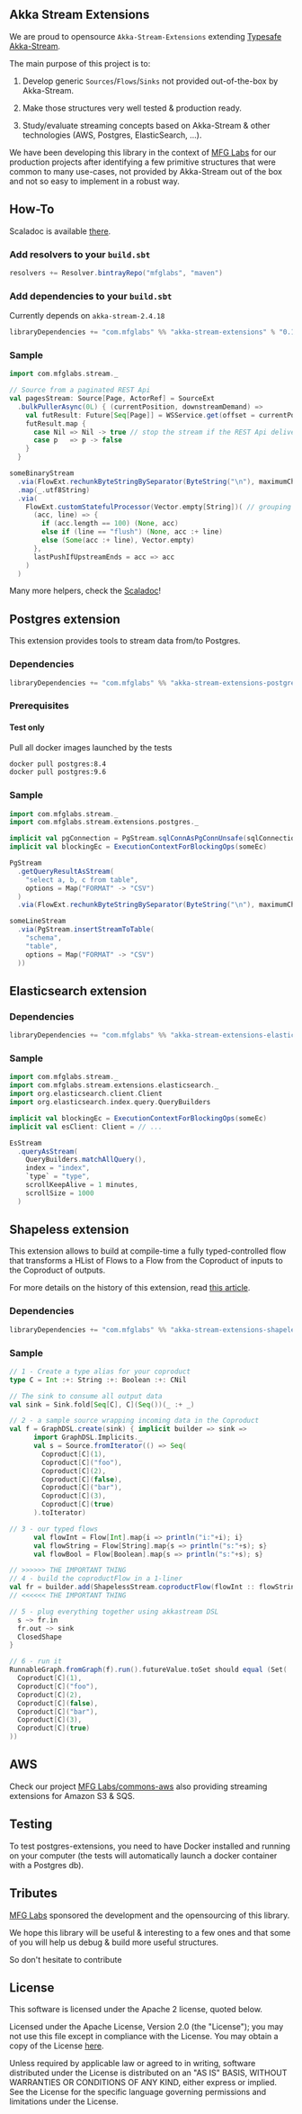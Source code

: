 ## Akka Stream Extensions

We are proud to opensource `Akka-Stream-Extensions` extending [Typesafe Akka-Stream](http://doc.akka.io/docs/akka/2.4.18/scala/stream/).

The main purpose of this project is to:

1. Develop generic `Sources`/`Flows`/`Sinks` not provided out-of-the-box by Akka-Stream.

2. Make those structures very well tested & production ready.

3. Study/evaluate streaming concepts based on Akka-Stream & other technologies (AWS, Postgres, ElasticSearch, ...).

We have been developing this library in the context of [MFG Labs](http://mfglabs.com) for our production projects after identifying a few primitive structures that were common to many use-cases, not provided by Akka-Stream out of the box and not so easy to implement in a robust way.

## How-To

Scaladoc is available [there](http://mfglabs.github.io/akka-stream-extensions/api/#package).


### Add resolvers to your `build.sbt`

```scala
resolvers += Resolver.bintrayRepo("mfglabs", "maven")
```

### Add dependencies to your `build.sbt`

Currently depends on `akka-stream-2.4.18`

```scala
libraryDependencies += "com.mfglabs" %% "akka-stream-extensions" % "0.11.0"
```

### Sample

```scala
import com.mfglabs.stream._

// Source from a paginated REST Api
val pagesStream: Source[Page, ActorRef] = SourceExt
  .bulkPullerAsync(0L) { (currentPosition, downstreamDemand) =>
    val futResult: Future[Seq[Page]] = WSService.get(offset = currentPosition, nbPages = downstreamDemand)
    futResult.map {
      case Nil => Nil -> true // stop the stream if the REST Api delivers no more results
      case p   => p -> false
    }
  }

someBinaryStream
  .via(FlowExt.rechunkByteStringBySeparator(ByteString("\n"), maximumChunkBytes = 5 * 1024))
  .map(_.utf8String)
  .via(
    FlowExt.customStatefulProcessor(Vector.empty[String])( // grouping by 100 except when we encounter a "flush" line
      (acc, line) => {
        if (acc.length == 100) (None, acc)
        else if (line == "flush") (None, acc :+ line)
        else (Some(acc :+ line), Vector.empty)
      },
      lastPushIfUpstreamEnds = acc => acc
    )
  )
```
Many more helpers, check the [Scaladoc](http://mfglabs.github.io/akka-stream-extensions/api/#package)!

## Postgres extension

This extension provides tools to stream data from/to Postgres.

### Dependencies

```scala
libraryDependencies += "com.mfglabs" %% "akka-stream-extensions-postgres" % "0.11.0"
```

### Prerequisites
#### Test only
Pull all docker images launched by the tests
``` bash
docker pull postgres:8.4
docker pull postgres:9.6
```

### Sample

```scala
import com.mfglabs.stream._
import com.mfglabs.stream.extensions.postgres._

implicit val pgConnection = PgStream.sqlConnAsPgConnUnsafe(sqlConnection)
implicit val blockingEc = ExecutionContextForBlockingOps(someEc)

PgStream
  .getQueryResultAsStream(
    "select a, b, c from table",
    options = Map("FORMAT" -> "CSV")
  )
  .via(FlowExt.rechunkByteStringBySeparator(ByteString("\n"), maximumChunkBytes = 5 * 1024))

someLineStream
  .via(PgStream.insertStreamToTable(
    "schema",
    "table",
    options = Map("FORMAT" -> "CSV")
  ))
```

## Elasticsearch extension

### Dependencies

```scala
libraryDependencies += "com.mfglabs" %% "akka-stream-extensions-elasticsearch" % "0.11.0"
```

### Sample

```scala
import com.mfglabs.stream._
import com.mfglabs.stream.extensions.elasticsearch._
import org.elasticsearch.client.Client
import org.elasticsearch.index.query.QueryBuilders

implicit val blockingEc = ExecutionContextForBlockingOps(someEc)
implicit val esClient: Client = // ...

EsStream
  .queryAsStream(
    QueryBuilders.matchAllQuery(),
    index = "index",
    `type` = "type",
    scrollKeepAlive = 1 minutes,
    scrollSize = 1000
  )
```

## Shapeless extension

This extension allows to build at compile-time a fully typed-controlled flow that transforms a HList of Flows to a Flow from the Coproduct of inputs to the Coproduct of outputs.

For more details on the history of this extension, read [this article](http://mandubian.com/2015/05/05/shapelessstream/).

### Dependencies

```scala
libraryDependencies += "com.mfglabs" %% "akka-stream-extensions-shapeless" % "0.11.0"
```

### Sample

```scala
// 1 - Create a type alias for your coproduct
type C = Int :+: String :+: Boolean :+: CNil

// The sink to consume all output data
val sink = Sink.fold[Seq[C], C](Seq())(_ :+ _)

// 2 - a sample source wrapping incoming data in the Coproduct
val f = GraphDSL.create(sink) { implicit builder => sink =>
      import GraphDSL.Implicits._
      val s = Source.fromIterator(() => Seq(
        Coproduct[C](1),
        Coproduct[C]("foo"),
        Coproduct[C](2),
        Coproduct[C](false),
        Coproduct[C]("bar"),
        Coproduct[C](3),
        Coproduct[C](true)
      ).toIterator)

// 3 - our typed flows
      val flowInt = Flow[Int].map{i => println("i:"+i); i}
      val flowString = Flow[String].map{s => println("s:"+s); s}
      val flowBool = Flow[Boolean].map{s => println("s:"+s); s}

// >>>>>> THE IMPORTANT THING
// 4 - build the coproductFlow in a 1-liner
val fr = builder.add(ShapelessStream.coproductFlow(flowInt :: flowString :: flowBool :: HNil))
// <<<<<< THE IMPORTANT THING

// 5 - plug everything together using akkastream DSL
  s ~> fr.in
  fr.out ~> sink
  ClosedShape
}

// 6 - run it
RunnableGraph.fromGraph(f).run().futureValue.toSet should equal (Set(
  Coproduct[C](1),
  Coproduct[C]("foo"),
  Coproduct[C](2),
  Coproduct[C](false),
  Coproduct[C]("bar"),
  Coproduct[C](3),
  Coproduct[C](true)
))
```


## AWS

Check our project [MFG Labs/commons-aws](https://github.com/MfgLabs/commons-aws) also providing streaming extensions for Amazon S3 & SQS.

## Testing

To test postgres-extensions, you need to have Docker installed and running on your computer (the tests will automatically launch a docker container with a Postgres db).

## Tributes

[MFG Labs](http://mfglabs.com) sponsored the development and the opensourcing of this library.

We hope this library will be useful & interesting to a few ones and that some of you will help us debug & build more useful structures.

<div class="push">
  <p>So don't hesitate to contribute</p>

  <a href="{{ site.baseurl }}/contributing/" alt="go one contribute page" class="btn-round grey">
    <span class="ico arrow_g"></span>
  </a>
</div>

<div class="license">
  <h2>License</h2>

  <p>This software is licensed under the Apache 2 license, quoted below.</p>

  <p>
    Licensed under the Apache License, Version 2.0 (the "License"); you may not use this file except in compliance
    with the License. You may obtain a copy of the License <a href="http://www.apache.org/licenses/LICENSE-2.0" target="_blank" alt="go to apache.org">here</a>.
  </p>

  <p>
    Unless required by applicable law or agreed to in writing, software distributed under the License is distributed
    on an "AS IS" BASIS, WITHOUT WARRANTIES OR CONDITIONS OF ANY KIND, either express or implied. See the License for
    the specific language governing permissions and limitations under the License.
  </p>
</div>

